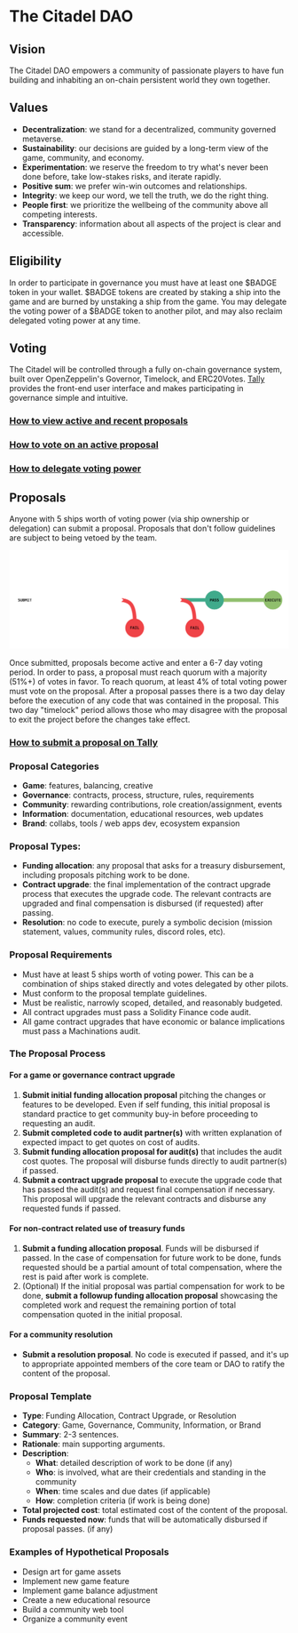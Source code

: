 # The Citadel DAO

## Vision

The Citadel DAO empowers a community of passionate players to have fun building and inhabiting an on-chain persistent world they own together. 

## Values

- **Decentralization**: we stand for a decentralized, community governed metaverse.
- **Sustainability**: our decisions are guided by a long-term view of the game, community, and economy.   
- **Experimentation**: we reserve the freedom to try what's never been done before, take low-stakes risks, and iterate rapidly. 
- **Positive sum**: we prefer win-win outcomes and relationships.
- **Integrity**: we keep our word, we tell the truth, we do the right thing. 
- **People first**: we prioritize the wellbeing of the community above all competing interests.  
- **Transparency**: information about all aspects of the project is clear and accessible. 

## Eligibility

In order to participate in governance you must have at least one $BADGE token in your wallet. $BADGE tokens are created by staking a ship into the game and are burned by unstaking a ship from the game. You may delegate the voting power of a $BADGE token to another pilot, and may also reclaim delegated voting power at any time.   

## Voting

The Citadel will be controlled through a fully on-chain governance system, built over OpenZeppelin's Governor, Timelock, and ERC20Votes. [Tally](tally.xyz) provides the front-end user interface and makes participating in governance simple and intuitive. 

### [How to view active and recent proposals](https://docs.tally.xyz/user-guides/navigating-the-app/governance-page) 
### [How to vote on an active proposal](https://docs.tally.xyz/user-guides/vote-on-an-active-proposal)
### [How to delegate voting power](https://docs.tally.xyz/user-guides/delegate-votes)

## Proposals

Anyone with 5 ships worth of voting power (via ship ownership or delegation) can submit a proposal. Proposals that don't follow guidelines are subject to being vetoed by the team. 

![New proposal process](img/voting.png)

Once submitted, proposals become active and enter a 6-7 day voting period. In order to pass, a proposal must reach quorum with a majority (51%+) of votes in favor. To reach quorum, at least 4% of total voting power must vote on the proposal. After a proposal passes there is a two day delay before the execution of any code that was contained in the proposal. This two day "timelock" period allows those who may disagree with the proposal to exit the project before the changes take effect. 

### [How to submit a proposal on Tally](https://docs.tally.xyz/user-guides/create-a-proposal)


### Proposal Categories
   - **Game**: features, balancing, creative
   - **Governance**: contracts, process, structure, rules, requirements
   - **Community**: rewarding contributions, role creation/assignment, events
   - **Information**: documentation, educational resources, web updates
   - **Brand**: collabs, tools / web apps dev, ecosystem expansion

### Proposal Types: 
   - **Funding allocation**: any proposal that asks for a treasury disbursement, including proposals pitching work to be done. 
   - **Contract upgrade**: the final implementation of the contract upgrade process that executes the upgrade code. The relevant contracts are upgraded and final compensation is disbursed (if requested) after passing. 
   - **Resolution**: no code to execute, purely a symbolic decision (mission statement, values, community rules, discord roles, etc). 

### Proposal Requirements  
   - Must have at least 5 ships worth of voting power. This can be a combination of ships staked directly and votes delegated by other pilots. 
   - Must conform to the proposal template guidelines.
   - Must be realistic, narrowly scoped, detailed, and reasonably budgeted.
   - All contract upgrades must pass a Solidity Finance code audit. 
   - All game contract upgrades that have economic or balance implications must pass a Machinations audit. 

### The Proposal Process

#### **For a game or governance contract upgrade** 
1. **Submit initial funding allocation proposal** pitching the changes or features to be developed. Even if self funding, this initial proposal is standard practice to get community buy-in before proceeding to requesting an audit. 
2. **Submit completed code to audit partner(s)** with written explanation of expected impact to get quotes on cost of audits.
3. **Submit funding allocation proposal for audit(s)** that includes the audit cost quotes.  The proposal will disburse funds directly to audit partner(s) if passed. 
4. **Submit a contract upgrade proposal** to execute the upgrade code that has passed the audit(s) and request final compensation if necessary. This proposal will upgrade the relevant contracts and disburse any requested funds if passed.

#### **For non-contract related use of treasury funds** 
1. **Submit a funding allocation proposal**. Funds will be disbursed if passed. In the case of compensation for future work to be done, funds requested should be a partial amount of total compensation, where the rest is paid after work is complete.
2. (Optional) If the initial proposal was partial compensation for work to be done, **submit a followup funding allocation proposal** showcasing the completed work and request the remaining portion of total compensation quoted in the initial proposal. 

#### **For a community resolution** 
- **Submit a resolution proposal**. No code is executed if passed, and it's up to appropriate appointed members of the core team or DAO to ratify the content of the proposal. 

### Proposal Template
- **Type**: Funding Allocation, Contract Upgrade, or Resolution
- **Category**: Game, Governance, Community, Information, or Brand
- **Summary**: 2-3 sentences.
- **Rationale**: main supporting arguments.
- **Description**: 
	- **What**: detailed description of work to be done (if any) 
	- **Who**: is involved, what are their credentials and standing in the community
	- **When**: time scales and due dates (if applicable)
	- **How**: completion criteria (if work is being done)
- **Total projected cost**: total estimated cost of the content of the proposal. 
- **Funds requested now**: funds that will be automatically disbursed if proposal passes. (if any)

### Examples of Hypothetical Proposals
- Design art for game assets
- Implement new game feature
- Implement game balance adjustment
- Create a new educational resource
- Build a community web tool
- Organize a community event 


